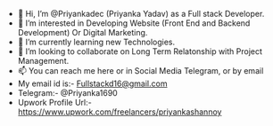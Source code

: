 - 👋 Hi, I’m @Priyankadec (Priyanka Yadav) as a Full stack Developer.
- 👀 I’m interested in Developing Website (Front End and Backend Development) Or Digital Marketing.
- 🌱 I’m currently learning new Technologies.
- 💞️ I’m looking to collaborate on Long Term Relatonship with Project Management.
- 📫 You can reach me here or in Social Media Telegram, or by email
- My email id is:- Fullstackd16@gmail.com
- Telegram:- @Priyanka1690
- Upwork Profile Url:- https://www.upwork.com/freelancers/priyankashannoy

<!---
Priyankadec/Priyankadec is a ✨ special ✨ repository because its `README.md` (this file) appears on your GitHub profile.
You can click the Preview link to take a look at your changes.
--->
